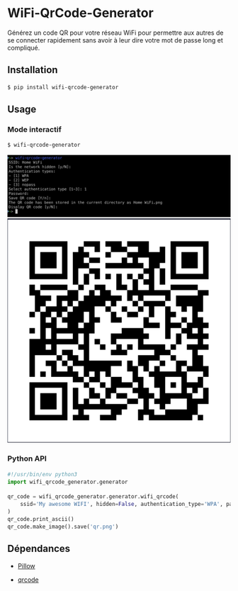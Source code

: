 # WiFi-QrCode-Generator

Générez un code QR pour votre réseau WiFi pour permettre aux autres de se connecter rapidement sans avoir à leur dire votre mot de passe long et compliqué.

## Installation

```bash
$ pip install wifi-qrcode-generator
```

## Usage

### Mode interactif

```bash
$ wifi-qrcode-generator
```

![CLI interactive mode](images/CLI%20interactive.png)
![QR Code](images/Home%20WiFi.png)

### Python API

```python
#!/usr/bin/env python3
import wifi_qrcode_generator.generator

qr_code = wifi_qrcode_generator.generator.wifi_qrcode(
    ssid='My awesome WIFI', hidden=False, authentication_type='WPA', password='SupperStrongPass:D'
)
qr_code.print_ascii()
qr_code.make_image().save('qr.png')
```

## Dépendances

- [Pillow](https://pypi.org/project/Pillow/)

- [qrcode](https://pypi.org/project/qrcode/)
